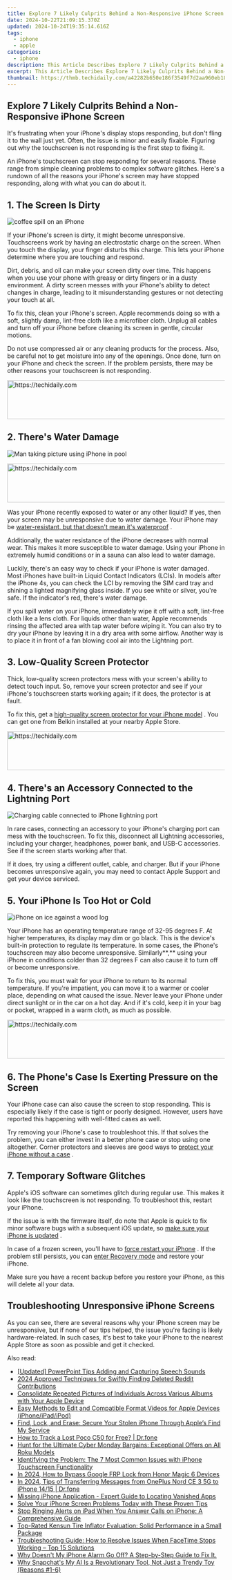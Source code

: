 ```yaml
---
title: Explore 7 Likely Culprits Behind a Non-Responsive iPhone Screen
date: 2024-10-22T21:09:15.370Z
updated: 2024-10-24T19:35:14.616Z
tags:
  - iphone
  - apple
categories:
  - iphone
description: This Article Describes Explore 7 Likely Culprits Behind a Non-Responsive iPhone Screen
excerpt: This Article Describes Explore 7 Likely Culprits Behind a Non-Responsive iPhone Screen
thumbnail: https://thmb.techidaily.com/a42282b650e186f3549f7d2aa960eb18debb612fb2fb6b24d9d6255bb836b3c7.JPG
---
```


## Explore 7 Likely Culprits Behind a Non-Responsive iPhone Screen

 It's frustrating when your iPhone's display stops responding, but don't fling it to the wall just yet. Often, the issue is minor and easily fixable. Figuring out why the touchscreen is not responding is the first step to fixing it.

 An iPhone's touchscreen can stop responding for several reasons. These range from simple cleaning problems to complex software glitches. Here's a rundown of all the reasons your iPhone's screen may have stopped responding, along with what you can do about it.

## 1\. The Screen Is Dirty

![coffee spill on an iPhone](https://static1.makeuseofimages.com/wordpress/wp-content/uploads/2023/05/coffee-spill-on-an-iphone.jpg)

 If your iPhone's screen is dirty, it might become unresponsive. Touchscreens work by having an electrostatic charge on the screen. When you touch the display, your finger disturbs this charge. This lets your iPhone determine where you are touching and respond.

 Dirt, debris, and oil can make your screen dirty over time. This happens when you use your phone with greasy or dirty fingers or in a dusty environment. A dirty screen messes with your iPhone's ability to detect changes in charge, leading to it misunderstanding gestures or not detecting your touch at all.

 To fix this, clean your iPhone's screen. Apple recommends doing so with a soft, slightly damp, lint-free cloth like a microfiber cloth. Unplug all cables and turn off your iPhone before cleaning its screen in gentle, circular motions.

 Do not use compressed air or any cleaning products for the process. Also, be careful not to get moisture into any of the openings. Once done, turn on your iPhone and check the screen. If the problem persists, there may be other reasons your touchscreen is not responding.

<!-- affiliate ads begin -->
<a href="https://appsumo.8odi.net/c/5597632/2075471/7443" target="_top" id="2075471">
  <img src="//a.impactradius-go.com/display-ad/7443-2075471" border="0" alt="https://techidaily.com" width="728" height="90"/>
</a>
<img height="0" width="0" src="https://appsumo.8odi.net/i/5597632/2075471/7443" style="position:absolute;visibility:hidden;" border="0" />
<!-- affiliate ads end -->

## 2\. There's Water Damage

![Man taking picture using iPhone in pool](https://static1.makeuseofimages.com/wordpress/wp-content/uploads/2023/05/iphone-in-water.jpg)

<!-- affiliate ads begin -->
<a href="https://ephamedtechinc.pxf.io/c/5597632/2137207/26400" target="_top" id="2137207">
  <img src="//a.impactradius-go.com/display-ad/26400-2137207" border="0" alt="https://techidaily.com" width="728" height="90"/>
</a>
<img height="0" width="0" src="https://ephamedtechinc.pxf.io/i/5597632/2137207/26400" style="position:absolute;visibility:hidden;" border="0" />
<!-- affiliate ads end -->

 Was your iPhone recently exposed to water or any other liquid? If yes, then your screen may be unresponsive due to water damage. Your iPhone may be [water-resistant, but that doesn't mean it's waterproof](https://www.makeuseof.com/tag/makes-device-waterproof-water-resistant/) .

 Additionally, the water resistance of the iPhone decreases with normal wear. This makes it more susceptible to water damage. Using your iPhone in extremely humid conditions or in a sauna can also lead to water damage.

 Luckily, there's an easy way to check if your iPhone is water damaged. Most iPhones have built-in Liquid Contact Indicators (LCIs). In models after the iPhone 4s, you can check the LCI by removing the SIM card tray and shining a lighted magnifying glass inside. If you see white or silver, you're safe. If the indicator's red, there's water damage.

 If you spill water on your iPhone, immediately wipe it off with a soft, lint-free cloth like a lens cloth. For liquids other than water, Apple recommends rinsing the affected area with tap water before wiping it. You can also try to dry your iPhone by leaving it in a dry area with some airflow. Another way is to place it in front of a fan blowing cool air into the Lightning port.

## 3\. Low-Quality Screen Protector

 Thick, low-quality screen protectors mess with your screen's ability to detect touch input. So, remove your screen protector and see if your iPhone's touchscreen starts working again; if it does, the protector is at fault.

 To fix this, get a [high-quality screen protector for your iPhone model](http://www.makeuseof.com/best-iphone-12-screen-protectors/) . You can get one from Belkin installed at your nearby Apple Store.

<!-- affiliate ads begin -->
<a href="https://appsumo.8odi.net/c/5597632/2130870/7443" target="_top" id="2130870">
  <img src="//a.impactradius-go.com/display-ad/7443-2130870" border="0" alt="https://techidaily.com" width="728" height="90"/>
</a>
<img height="0" width="0" src="https://appsumo.8odi.net/i/5597632/2130870/7443" style="position:absolute;visibility:hidden;" border="0" />
<!-- affiliate ads end -->

## 4\. There's an Accessory Connected to the Lightning Port

![Charging cable connected to iPhone lightning port](https://static1.makeuseofimages.com/wordpress/wp-content/uploads/2023/05/iphone-charging.jpg)

 In rare cases, connecting an accessory to your iPhone's charging port can mess with the touchscreen. To fix this, disconnect all Lightning accessories, including your charger, headphones, power bank, and USB-C accessories. See if the screen starts working after that.

 If it does, try using a different outlet, cable, and charger. But if your iPhone becomes unresponsive again, you may need to contact Apple Support and get your device serviced.

## 5\. Your iPhone Is Too Hot or Cold

![iPhone on ice against a wood log](https://static1.makeuseofimages.com/wordpress/wp-content/uploads/2023/05/iphone-in-ice.jpg)

 Your iPhone has an operating temperature range of 32-95 degrees F. At higher temperatures, its display may dim or go black. This is the device's built-in protection to regulate its temperature. In some cases, the iPhone's touchscreen may also become unresponsive. Similarly**,** using your iPhone in conditions colder than 32 degrees F can also cause it to turn off or become unresponsive.

 To fix this, you must wait for your iPhone to return to its normal temperature. If you're impatient, you can move it to a warmer or cooler place, depending on what caused the issue. Never leave your iPhone under direct sunlight or in the car on a hot day. And if it's cold, keep it in your bag or pocket, wrapped in a warm cloth, as much as possible.

<!-- affiliate ads begin -->
<a href="https://appsumo.8odi.net/c/5597632/2082527/7443" target="_top" id="2082527">
  <img src="//a.impactradius-go.com/display-ad/7443-2082527" border="0" alt="https://techidaily.com" width="728" height="90"/>
</a>
<img height="0" width="0" src="https://appsumo.8odi.net/i/5597632/2082527/7443" style="position:absolute;visibility:hidden;" border="0" />
<!-- affiliate ads end -->

## 6\. The Phone's Case Is Exerting Pressure on the Screen

 Your iPhone case can also cause the screen to stop responding. This is especially likely if the case is tight or poorly designed. However, users have reported this happening with well-fitted cases as well.

 Try removing your iPhone's case to troubleshoot this. If that solves the problem, you can either invest in a better phone case or stop using one altogether. Corner protectors and sleeves are good ways to [protect your iPhone without a case](https://www.makeuseof.com/how-to-protect-smartphone-without-case/) .

## 7\. Temporary Software Glitches

 Apple's iOS software can sometimes glitch during regular use. This makes it look like the touchscreen is not responding. To troubleshoot this, restart your iPhone.

 If the issue is with the firmware itself, do note that Apple is quick to fix minor software bugs with a subsequent iOS update, so [make sure your iPhone is updated](https://www.makeuseof.com/tag/update-iphone-ios-apps-data/) .

 In case of a frozen screen, you'll have to [force restart your iPhone](https://www.makeuseof.com/iphone-soft-reset/) . If the problem still persists, you can [enter Recovery mode](https://www.makeuseof.com/tag/restart-iphone-recovery-mode/) and restore your iPhone.

 Make sure you have a recent backup before you restore your iPhone, as this will delete all your data.

## Troubleshooting Unresponsive iPhone Screens

 As you can see, there are several reasons why your iPhone screen may be unresponsive, but if none of our tips helped, the issue you're facing is likely hardware-related. In such cases, it's best to take your iPhone to the nearest Apple Store as soon as possible and get it checked.

<ins class="adsbygoogle"
     style="display:block"
     data-ad-format="autorelaxed"
     data-ad-client="ca-pub-7571918770474297"
     data-ad-slot="1223367746"></ins>

<ins class="adsbygoogle"
     style="display:block"
     data-ad-client="ca-pub-7571918770474297"
     data-ad-slot="8358498916"
     data-ad-format="auto"
     data-full-width-responsive="true"></ins>

<span class="atpl-alsoreadstyle">Also read:</span>
<div><ul>
<li><a href="https://extra-skills.techidaily.com/updated-powerpoint-tips-adding-and-capturing-speech-sounds/"><u>[Updated] PowerPoint Tips Adding and Capturing Speech Sounds</u></a></li>
<li><a href="https://fox-helps.techidaily.com/2024-approved-techniques-for-swiftly-finding-deleted-reddit-contributions/"><u>2024 Approved Techniques for Swiftly Finding Deleted Reddit Contributions</u></a></li>
<li><a href="https://fox-that.techidaily.com/consolidate-repeated-pictures-of-individuals-across-various-albums-with-your-apple-device/"><u>Consolidate Repeated Pictures of Individuals Across Various Albums with Your Apple Device</u></a></li>
<li><a href="https://video-capture.techidaily.com/easy-methods-to-edit-and-compatible-format-videos-for-apple-devices-iphoneipadipod/"><u>Easy Methods to Edit and Compatible Format Videos for Apple Devices (iPhone/iPad/iPod)</u></a></li>
<li><a href="https://fox-that.techidaily.com/find-lock-and-erase-secure-your-stolen-iphone-through-apples-find-my-service/"><u>Find, Lock, and Erase: Secure Your Stolen iPhone Through Apple’s Find My Service</u></a></li>
<li><a href="https://android-location-track.techidaily.com/how-to-track-a-lost-poco-c50-for-free-drfone-by-drfone-virtual-android/"><u>How to Track a Lost Poco C50 for Free? | Dr.fone</u></a></li>
<li><a href="https://buynow-marvelous.techidaily.com/hunt-for-the-ultimate-cyber-monday-bargains-exceptional-offers-on-all-roku-models/"><u>Hunt for the Ultimate Cyber Monday Bargains: Exceptional Offers on All Roku Models</u></a></li>
<li><a href="https://fox-that.techidaily.com/identifying-the-problem-the-7-most-common-issues-with-iphone-touchscreen-functionality/"><u>Identifying the Problem: The 7 Most Common Issues with iPhone Touchscreen Functionality</u></a></li>
<li><a href="https://bypass-frp.techidaily.com/in-2024-how-to-bypass-google-frp-lock-from-honor-magic-6-devices-by-drfone-android/"><u>In 2024, How to Bypass Google FRP Lock from Honor Magic 6 Devices</u></a></li>
<li><a href="https://android-transfer.techidaily.com/in-2024-tips-of-transferring-messages-from-oneplus-nord-ce-3-5g-to-iphone-1415-drfone-by-drfone-transfer-from-android-transfer-from-android/"><u>In 2024, Tips of Transferring Messages from OnePlus Nord CE 3 5G to iPhone 14/15 | Dr.fone</u></a></li>
<li><a href="https://fox-that.techidaily.com/missing-iphone-application-expert-guide-to-locating-vanished-apps/"><u>Missing iPhone Application - Expert Guide to Locating Vanished Apps</u></a></li>
<li><a href="https://fox-that.techidaily.com/solve-your-iphone-screen-problems-today-with-these-proven-tips/"><u>Solve Your iPhone Screen Problems Today with These Proven Tips</u></a></li>
<li><a href="https://fox-that.techidaily.com/stop-ringing-alerts-on-ipad-when-you-answer-calls-on-iphone-a-comprehensive-guide/"><u>Stop Ringing Alerts on iPad When You Answer Calls on iPhone: A Comprehensive Guide</u></a></li>
<li><a href="https://buynow-tips.techidaily.com/top-rated-kensun-tire-inflator-evaluation-solid-performance-in-a-small-package/"><u>Top-Rated Kensun Tire Inflator Evaluation: Solid Performance in a Small Package</u></a></li>
<li><a href="https://fox-that.techidaily.com/troubleshooting-guide-how-to-resolve-issues-when-facetime-stops-working-top-15-solutions/"><u>Troubleshooting Guide: How to Resolve Issues When FaceTime Stops Working – Top 15 Solutions</u></a></li>
<li><a href="https://fox-that.techidaily.com/why-doesnt-my-iphone-alarm-go-off-a-step-by-step-guide-to-fix-it/"><u>Why Doesn't My iPhone Alarm Go Off? A Step-by-Step Guide to Fix It.</u></a></li>
<li><a href="https://tech-haven.techidaily.com/why-snapchats-my-ai-is-a-revolutionary-tool-not-just-a-trendy-toy-reasons-1-6/"><u>Why Snapchat's My AI Is a Revolutionary Tool, Not Just a Trendy Toy (Reasons #1-6)</u></a></li>
</ul></div>

